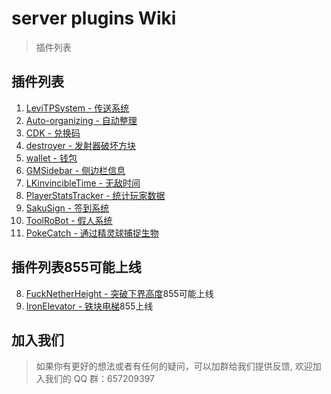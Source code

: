 # server plugins Wiki

> 插件列表

## 插件列表

1. [LeviTPSystem - 传送系统](/plugins/1.md)
2. [Auto-organizing - 自动整理](/plugins/2.md)
3. [CDK - 兑换码](/plugins/3.md)
4. [destroyer - 发射器破坏方块](/plugins/4.md)
7. [wallet - 钱包](/plugins/7.md)
10. [GMSidebar - 侧边栏信息](/plugins/10.md)
13. [LKinvincibleTime - 无敌时间](/plugins/13.md)
14. [PlayerStatsTracker - 统计玩家数据](/plugins/14.md)
15. [SakuSign - 签到系统](/plugins/15.md)
17. [ToolRoBot - 假人系统](/plugins/17.md)
21. [PokeCatch - 通过精灵球捕捉生物](/plugins/poke.md)

## 插件列表855可能上线
8. [FuckNetherHeight - 突破下界高度](/plugins/8.md)855可能上线
12. [IronElevator - 铁块电梯](/plugins/12.md)855上线

## 加入我们

> 如果你有更好的想法或者有任何的疑问，可以加群给我们提供反馈, 欢迎加入我们的 QQ 群：657209397
